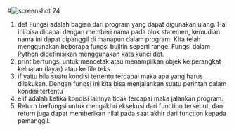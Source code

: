 #![screenshot 24](https://user-images.githubusercontent.com/46753205/52393376-56dae780-2ad8-11e9-8feb-2ecb338af875.png)

1. def
Fungsi adalah bagian dari program yang dapat digunakan ulang. Hal ini bisa dicapai dengan memberi nama pada blok statemen, kemudian nama ini dapat dipanggil di manapun dalam program. Kita telah menggunakan beberapa fungsi builtin seperti range. Fungsi dalam Python didefinisikan menggunakan kata kunci def.
2. print
berfungsi untuk mencetak atau menampilkan objek ke perangkat keluaran (layar) atau ke file teks.
3. if
yaitu bila suatu kondisi tertentu tercapai maka apa yang harus dilakukan. Dengan fungsi ini kita bisa menjalankan suatu perintah dalam kondisi tertentu
4. elif
adalah ketika kondisi lainnya tidak tercapai maka jalankan program.
5. Return
berfungsi untuk mengakhri eksekusi dari function tersebut, dan return juga dapat memberikan nilai pada saat akhir dari function kepada pemanggil.
